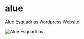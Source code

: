 # alue
Alue Esquadrias Wordpress Website

![Alue Esquadrias](/screenshots/Alue%20Esquadrias%20de%20Alumínio%20%20%20Esquadrias%20de%20Alumínio%20de%20Alto%20Padrão%20–%20Parceiro%20Alcoa%20(1).png)
